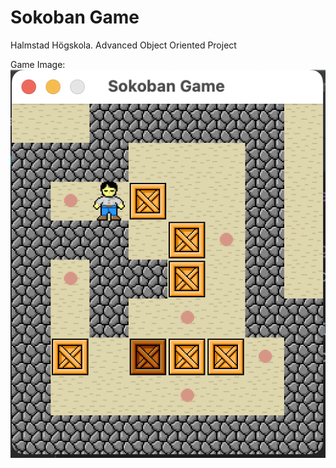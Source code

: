 # Sokoban Game

Halmstad Högskola. Advanced Object Oriented Project

Game Image:
![Class Digram](https://github.com/tabarks/SokobanGame/blob/d63af83359c0962f44d31ab3581b6d96ffb7db74/images/Sokoban%20game.png)

